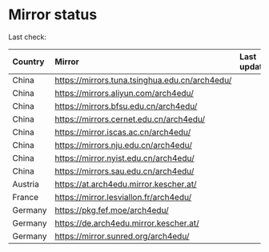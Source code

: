 <script src="./time.js"></script>
# Mirror status
Last check: <script type="text/javascript">localize(1702444644.8189423);</script>

|Country|Mirror|Last update|
|:------|:-----|:----------|
|China|https://mirrors.tuna.tsinghua.edu.cn/arch4edu/|<script type="text/javascript">localize(1702405850);</script>|
|China|https://mirrors.aliyun.com/arch4edu/|<script type="text/javascript">localize(1702405850);</script>|
|China|https://mirrors.bfsu.edu.cn/arch4edu/|<script type="text/javascript">localize(1702405850);</script>|
|China|https://mirrors.cernet.edu.cn/arch4edu/|<script type="text/javascript">localize(1702405850);</script>|
|China|https://mirror.iscas.ac.cn/arch4edu/|<script type="text/javascript">localize(1702405850);</script>|
|China|https://mirrors.nju.edu.cn/arch4edu/|<script type="text/javascript">localize(1702405850);</script>|
|China|https://mirror.nyist.edu.cn/arch4edu/|<script type="text/javascript">localize(1702405850);</script>|
|China|https://mirrors.sau.edu.cn/arch4edu/|<script type="text/javascript">localize(1702405850);</script>|
|Austria|https://at.arch4edu.mirror.kescher.at/|<script type="text/javascript">localize(1702405850);</script>|
|France|https://mirror.lesviallon.fr/arch4edu/|<script type="text/javascript">localize(1702405850);</script>|
|Germany|https://pkg.fef.moe/arch4edu/|<script type="text/javascript">localize(1702405850);</script>|
|Germany|https://de.arch4edu.mirror.kescher.at/|<script type="text/javascript">localize(1702405850);</script>|
|Germany|https://mirror.sunred.org/arch4edu/|<script type="text/javascript">localize(1702405850);</script>|

<script src="./tablefilter/tablefilter.js"></script>
<script src="./table.js"></script>